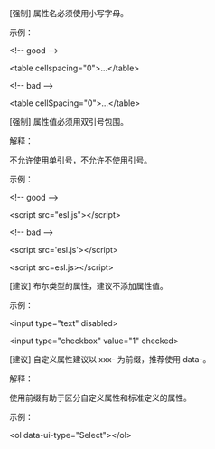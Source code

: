 \[强制\] 属性名必须使用小写字母。

示例：

&lt;!-- good --&gt;

&lt;table cellspacing="0"&gt;...&lt;/table&gt;

&lt;!-- bad --&gt;

&lt;table cellSpacing="0"&gt;...&lt;/table&gt;

\[强制\] 属性值必须用双引号包围。

解释：

不允许使用单引号，不允许不使用引号。

示例：

&lt;!-- good --&gt;

&lt;script src="esl.js"&gt;&lt;/script&gt;

&lt;!-- bad --&gt;

&lt;script src='esl.js'&gt;&lt;/script&gt;

&lt;script src=esl.js&gt;&lt;/script&gt;

\[建议\] 布尔类型的属性，建议不添加属性值。

示例：

&lt;input type="text" disabled&gt;

&lt;input type="checkbox" value="1" checked&gt;

\[建议\] 自定义属性建议以 xxx- 为前缀，推荐使用 data-。

解释：

使用前缀有助于区分自定义属性和标准定义的属性。

示例：

&lt;ol data-ui-type="Select"&gt;&lt;/ol&gt;

